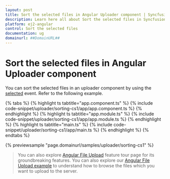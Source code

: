 ```yaml
---
layout: post
title: Sort the selected files in Angular Uploader component | Syncfusion
description: Learn here all about Sort the selected files in Syncfusion Angular Uploader component of Syncfusion Essential JS 2 and more.
platform: ej2-angular
control: Sort the selected files 
documentation: ug
domainurl: ##DomainURL##
---
```


# Sort the selected files in Angular Uploader component

You can sort the selected files in an uploader component by using the [selected](https://ej2.syncfusion.com/angular/documentation/api/uploader/#selected) event. Refer to the following example.

{% tabs %}
{% highlight ts tabtitle="app.component.ts" %}
{% include code-snippet/uploader/sorting-cs1/app/app.component.ts %}
{% endhighlight %}
{% highlight ts tabtitle="app.module.ts" %}
{% include code-snippet/uploader/sorting-cs1/app/app.module.ts %}
{% endhighlight %}
{% highlight ts tabtitle="main.ts" %}
{% include code-snippet/uploader/sorting-cs1/app/main.ts %}
{% endhighlight %}
{% endtabs %}
  
{% previewsample "page.domainurl/samples/uploader/sorting-cs1" %}

> You can also explore [Angular File Upload](https://www.syncfusion.com/angular-ui-components/angular-file-upload) feature tour page for its groundbreaking features. You can also explore our [Angular File Upload example](https://ej2.syncfusion.com/angular/demos/#/material/uploader/default) to understand how to browse the files which you want to upload to the server.
